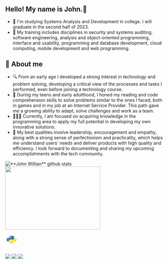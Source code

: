 ## Hello! My name is John.👋

- 🏫 I'm studying Systems Analysis and Development in college. I will graduate in the second half of 2023.
- 🌱 My training includes disciplines in security and systems auditing, software engineering, analysis and object-oriented programming, interface and usability, programming and database development, cloud computing, mobile development and web programming.
##

## 👤 About me
- 🔍 From an early age I developed a strong interest in technology and problem solving, developing a critical view of the processes and tasks I performed, even before joining a technology course.
- 🧠 During my teens and early adulthood, I honed my reading and code comprehension skills to solve problems similar to the ones I faced, both in games and in my job at an Internet Service Provider. This path gave me a growing ability to adapt, solve challenges and work as a team.
- 🧑🏽‍💻 Currently, I am focused on acquiring knowledge in the programming area to apply my full potential in developing my own innovative solutions.
- 🫡 My best qualities involve leadership, encouragement and empathy, along with a strong sense of perfectionism and practicality, which helps me understand users' needs and deliver products with high quality and efficiency. I look forward to documenting and sharing my upcoming accomplishments with the tech community.
<div>
<img height="200em" align="center" src="https://github-readme-stats.vercel.app/api?username=Jz1nn&theme=gotham&show_icons=true&count_private=true&line_height=27" alt="**John Willian** github stats"/>
</a>
<img height="200em" width="300" align="center" src="https://github-readme-stats.vercel.app/api/top-langs/?username=Jz1nn&theme=outrun&hide_langs_below=1&line_height=27" />
<div style="display: inline_block"><br>
<img align="center" alt="John-Python" height="30" width="40" src="https://raw.githubusercontent.com/devicons/devicon/master/icons/python/python-original.svg">
</div>

##

<div> 
  <a href="https://instagram.com/jz1nn_" target="_blank"><img src="https://img.shields.io/badge/-Instagram-%23E4405F?style=for-the-badge&logo=instagram&logoColor=white" target="_blank"></a>
  <a href = "mailto:jz1nnwln@gmail.com"><img src="https://img.shields.io/badge/-Gmail-%23333?style=for-the-badge&logo=gmail&logoColor=white" target="_blank"></a>
  <a href="https://www.linkedin.com/in/jz1nnwln/" target="_blank"><img src="https://img.shields.io/badge/-LinkedIn-%230077B5?style=for-the-badge&logo=linkedin&logoColor=white" target="_blank"></a> 
</div>
